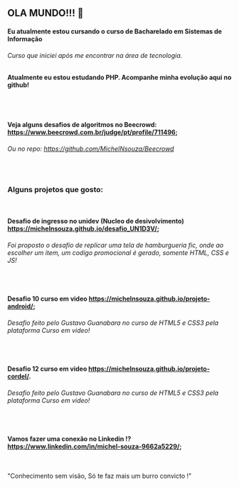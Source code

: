 ## OLA MUNDO!!! 👋
#### Eu atualmente estou cursando o curso de Bacharelado em Sistemas de Informação
###### Curso que iniciei após me encontrar na área de tecnologia.
#### Atualmente eu estou estudando PHP. Acompanhe minha evolução aqui no github!

<br/>
<br/>

#### Veja alguns desafios de algoritmos no Beecrowd:          https://www.beecrowd.com.br/judge/pt/profile/711496;
###### Ou no repo: https://github.com/MichelNsouza/Beecrowd

<br/>

### Alguns projetos que gosto:

<br/>

#### Desafio de ingresso no unidev (Nucleo de desivolvimento) https://michelnsouza.github.io/desafio_UN1D3V/;
###### Foi proposto o desafio de replicar uma tela de hamburgueria fic, onde ao escolher um item, um codigo promocional é gerado, somente HTML, CSS e JS!

<br/>

#### Desafio 10 curso em video                                https://michelnsouza.github.io/projeto-android/;
###### Desafio feito pelo Gustavo Guanabara no curso de HTML5 e CSS3 pela plataforma Curso em video!

<br/>

#### Desafio 12 curso em video                                https://michelnsouza.github.io/projeto-cordel/.
###### Desafio feito pelo Gustavo Guanabara no curso de HTML5 e CSS3 pela plataforma Curso em video!

<br/>

#### Vamos fazer uma conexão no Linkedin !?                            https://www.linkedin.com/in/michel-souza-9662a5229/;

<br/>

"Conhecimento sem visão, Só te faz mais um burro convicto !"


<!--
**MichelNsouza/MichelNsouza** is a ✨ _special_ ✨ repository because its `README.md` (this file) appears on your GitHub profile.

Here are some ideas to get you started:

- 🔭 I’m currently working on ...
- 🌱 I’m currently learning ...
- 👯 I’m looking to collaborate on ...
- 🤔 I’m looking for help with ...
- 💬 Ask me about ...
- 📫 How to reach me: ...
- 😄 Pronouns: ...
- ⚡ Fun fact: ...
-->
